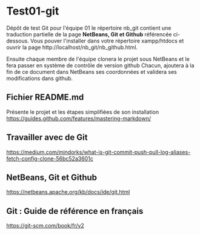 # Test01-git
Dépôt de test Git pour l'équipe 01
le répertoire nb_git contient une traduction partielle de la page **NetBeans, Git et Github** référencée ci-dessous.
Vous pouver l'installer dans votre répertoire xampp/htdocs et ouvrir la page http://localhost/nb_git/nb_github.html.

Ensuite chaque membre de l'équipe clonera le projet sous NetBeans et le fera passer en système de contrôle de version github
Chacun, ajoutera à la fin de ce document dans NetBeans ses coordonnées et validera ses modifications dans github.

## Fichier README.md
Présente le projet et les étapes simplifiées de son installation
https://guides.github.com/features/mastering-markdown/
## Travailler avec de Git
https://medium.com/mindorks/what-is-git-commit-push-pull-log-aliases-fetch-config-clone-56bc52a3601c
## NetBeans, Git et Github
https://netbeans.apache.org/kb/docs/ide/git.html
## Git : Guide de référence en français
https://git-scm.com/book/fr/v2
